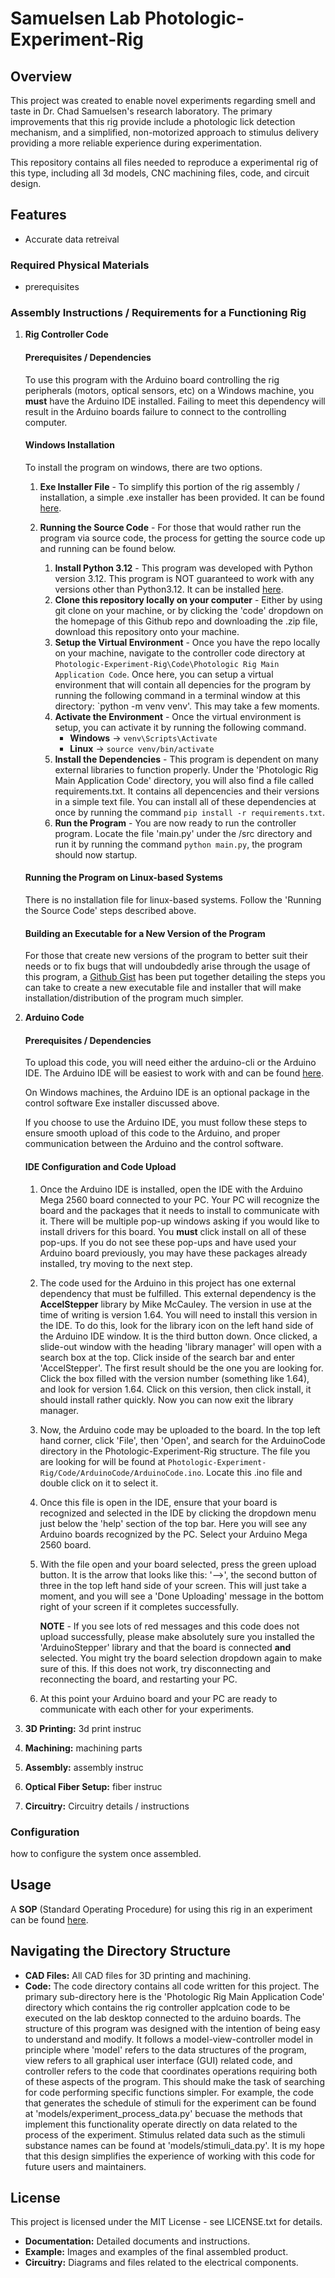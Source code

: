 # Samuelsen Lab Photologic-Experiment-Rig

## Overview
This project was created to enable novel experiments regarding smell and taste in Dr. Chad Samuelsen's research laboratory. The primary improvements that this rig provide include a photologic lick detection mechanism, and a simplified, non-motorized approach to stimulus delivery providing a more reliable experience during experimentation. 

This repository contains all files needed to reproduce a experimental rig of this type, including all 3d models, CNC machining files, code, and circuit design. 

## Features

- Accurate data retreival


### Required Physical Materials


- prerequisites 

### Assembly Instructions / Requirements for a Functioning Rig
1. **Rig Controller Code**
    #### Prerequisites / Dependencies
    To use this program with the Arduino board controlling the rig peripherals (motors, optical sensors, etc) on a Windows machine, you **must** have the Arduino IDE installed. Failing to meet this dependency will result in the Arduino boards failure to connect to the controlling computer. 
    
    #### Windows Installation 
    To install the program on windows, there are two options. 
    
    1. **Exe Installer File** - To simplify this portion of the rig assembly / installation, a simple .exe installer has been provided. It can be found [here]().
    
    2. **Running the Source Code** - For those that would rather run the program via source code, the process for getting the source code up and running can be found below.
        1. **Install Python 3.12** - This program was developed with Python version 3.12. This program is NOT guaranteed to work with any versions other than Python3.12. It can be installed [here](https://www.python.org/downloads/release/python-3120/).
        2. **Clone this repository locally on your computer** - Either by using git clone on your machine, or by clicking the 'code' dropdown on the homepage of this Github repo and downloading the .zip file, download this repository onto your machine.
        3. **Setup the Virtual Environment** - Once you have the repo locally on your machine, navigate to the controller code directory at `Photologic-Experiment-Rig\Code\Photologic Rig Main Application Code`. Once here, you can setup a virtual environment that will contain all depencies for the program by running the following command in a terminal window at this directory: `python -m venv venv'. This may take a few moments.
        4. **Activate the Environment** - Once the virtual environment is setup, you can activate it by running the following command.
            - **Windows** -> `venv\Scripts\Activate`
            - **Linux** -> `source venv/bin/activate `
        6. **Install the Dependencies** - This program is dependent on many external libraries to function properly. Under the 'Photologic Rig Main Application Code' directory, you will also find a file called requirements.txt. It contains all depencencies and their versions in a simple text file. You can install all of these dependencies at once by running the command `pip install -r requirements.txt`.
        7. **Run the Program** - You are now ready to run the controller program. Locate the file 'main.py' under the /src directory and run it by running the command `python main.py`, the program should now startup.


    #### Running the Program on Linux-based Systems
    There is no installation file for linux-based systems. Follow the 'Running the Source Code' steps described above.

    #### Building an Executable for a New Version of the Program
    For those that create new versions of the program to better suit their needs or to fix bugs that will undoubdedly arise through the usage of this program, a [Github Gist](https://gist.github.com/blakehourigan/5e176f2600446a793547babff372299c) has been put together detailing the steps you can take to create a new executable file and installer that will make installation/distribution of the program much simpler. 
    
3. **Arduino Code**
    #### Prerequisites / Dependencies
    To upload this code, you will need either the arduino-cli or the Arduino IDE. The Arduino IDE will be easiest to work with and can be found [here](https://www.arduino.cc/en/software).

    On Windows machines, the Arduino IDE is an optional package in the control software Exe installer discussed above.

    If you choose to use the Arduino IDE, you must follow these steps to ensure smooth upload of this code to the Arduino, and proper communication between the Arduino and the control software.
    #### IDE Configuration and Code Upload
    1. Once the Arduino IDE is installed, open the IDE with the Arduino Mega 2560 board connected to your PC. Your PC will recognize the board and the packages that it needs to install to communicate with it. There will be multiple pop-up windows asking if you would like to install drivers for this board. You **must** click install on all of these pop-ups. If you do not see these pop-ups and have used your Arduino board previously, you may have these packages already installed, try moving to the next step. 
    2. The code used for the Arduino in this project has one external dependency that must be fulfilled. This external dependency is the **AccelStepper** library by Mike McCauley. The version in use at the time of writing is version 1.64. You will need to install this version in the IDE. To do this, look for the library icon on the left hand side of the Arduino IDE window. It is the third button down. Once clicked, a slide-out window with the heading 'library manager' will open with a search box at the top. Click inside of the search bar and enter 'AccelStepper'. The first result should be the one you are looking for. Click the box filled with the version number (something like 1.64), and look for version 1.64. Click on this version, then click install, it should install rather quickly. Now you can now exit the library manager.
    3. Now, the Arduino code may be uploaded to the board. In the top left hand corner, click 'File', then 'Open', and search for the ArduinoCode directory in the Photologic-Experiment-Rig structure. The file you are looking for will be found at `Photologic-Experiment-Rig/Code/ArduinoCode/ArduinoCode.ino`. Locate this .ino file and double click on it to select it.
    4. Once this file is open in the IDE, ensure that your board is recognized and selected in the IDE by clicking the dropdown menu just below the 'help' section of the top bar. Here you will see any Arduino boards recognized by the PC. Select your Arduino Mega 2560 board.
    5. With the file open and your board selected, press the green upload button. It is the arrow that looks like this: '-->', the second button of three in the top left hand side of your screen. This will just take a moment, and you will see a 'Done Uploading' message in the bottom right of your screen if it completes successfully.

       **NOTE** - If you see lots of red messages and this code does not upload successfully, please make absolutely sure you installed the 'ArduinoStepper' library and that the board is connected **and** selected. You might try the board selection dropdown again to make sure of this. If this does not work, try disconnecting and reconnecting the board, and restarting your PC. 
    7. At this point your Arduino board and your PC are ready to communicate with each other for your experiments. 
 
5. **3D Printing:**   3d print instruc
6. **Machining:**   machining parts 
7. **Assembly:**   assembly instruc
8. **Optical Fiber Setup:**   fiber instruc
9. **Circuitry:** Circuitry details / instructions


### Configuration

how to configure the system once assembled.

## Usage
A **SOP** (Standard Operating Procedure) for using this rig in an experiment can be found [here]().


## Navigating the Directory Structure
- **CAD Files:** All CAD files for 3D printing and machining.
- **Code:** The code directory contains all code written for this project. The primary sub-directory here is the 'Photologic Rig Main Application Code' directory which contains the rig controller applcation code to be executed on the lab desktop connected to the arduino boards. The structure of this program was designed with the intention of being easy to understand and modify. It follows a model-view-controller model in principle where 'model' refers to the data structures of the program, view refers to all graphical user interface (GUI) related code, and controller refers to the code that coordinates operations requiring both of these aspects of the program. This should make the task of searching for code performing specific functions simpler. For example, the code that generates the schedule of stimuli for the experiment can be found at 'models/experiment_process_data.py' becuase the methods that implement this functionality operate directly on data related to the process of the experiment. Stimulus related data such as the stimuli substance names can be found at 'models/stimuli_data.py'. It is my hope that this design simplifies the experience of working with this code for future users and maintainers.

## License

This project is licensed under the MIT License - see LICENSE.txt for details.


  
- **Documentation:** Detailed documents and instructions.
- **Example:** Images and examples of the final assembled product.
- **Circuitry:** Diagrams and files related to the electrical components.
